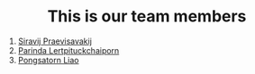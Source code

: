 


<h1 style="text-align: center"> This is our team members </h1>

1. [Siravij Praevisavakij](https://siravijbb.com/contact)
2. [Parinda Lertpituckchaiporn](https://www.instagram.com/parin.dear._?igsh=Z3UwNXhsbXA4a2d6)
3. [Pongsatorn Liao](https://www.instagram.com/liaxikkxw/)
